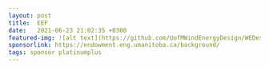 ```yaml
---
layout: post
title:  EEF
date:   2021-06-23 21:02:35 +0300
featured-img: ![alt text](https://github.com/UofMWindEnergyDesign/WEDesignWebsite/blob/ea99c2b1e86b4c8e96b0ae4510deffb147c4c889/assets/img/posts/SponsorImages/EEF_logo.PNG "EEF")
sponsorlink: https://endowment.eng.umanitoba.ca/background/
tags: sponsor platinumplus
---
```

